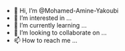 - 👋 Hi, I’m @Mohamed-Amine-Yakoubi
- 👀 I’m interested in ...
- 🌱 I’m currently learning ...
- 💞️ I’m looking to collaborate on ...
- 📫 How to reach me ...

<!---
Mohamed-Amine-Yakoubi/Mohamed-Amine-Yakoubi is a ✨ special ✨ repository because its `README.md` (this file) appears on your GitHub profile.
You can click the Preview link to take a look at your changes.
--->
